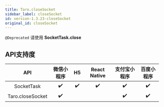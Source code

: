 ```yaml
---
title: Taro.closeSocket
sidebar_label: closeSocket
id: version-1.3.23-closeSocket
original_id: closeSocket
---
```



`@Deprecated` 请使用 **SocketTask.close**



## API支持度


| API | 微信小程序 | H5 | React Native | 支付宝小程序 | 百度小程序 |
| :-: | :-: | :-: | :-: | :-: | :-: |
| SocketTask | ✔️ | ✔️ | ✔️ | ✔️ | ✔️ |
| Taro.closeSocket | ✔️ |  |  | ✔️ | ✔️ |

